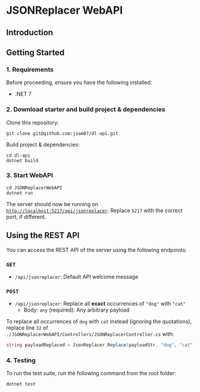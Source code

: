 # JSONReplacer WebAPI

## Introduction

## Getting Started

### 1. Requirements

Before proceeding, ensure you have the following installed:

- .NET 7

### 2. Download starter and build project & dependencies

Clone this repository:

```
git clone git@github.com:jsam07/dl-api.git
```

Build project & dependencies:

```
cd dl-api
dotnet build
``` 

### 3. Start WebAPI

```
cd JSONReplacerWebAPI
dotnet run
```

The server should now be running on [`http://localhost:5217/api/jsonreplacer`](http://localhost:5217/api/jsonreplacer). Replace `5217` with the correct port, if different.

## Using the REST API

You can access the REST API of the server using the following endpoints:

### `GET`

-   `/api/jsonreplacer`: Default API welcome message

### `POST`

-   `/api/jsonreplacer`: Replace all **exact** occurrences of `"dog"` with `"cat"`
    -   Body: `any` (required): Any arbitrary payload

To replace all occurrences of `dog` with `cat` instead (ignoring the quotations), replace line `32` of `./JSONReplacerWebAPI/Controllers/JSONReplacerController.cs` with:
```cs
string payloadReplaced = JsonReplacer.Replace(payloadStr, "dog", "cat");
```


### 4. Testing
 To run the test suite, run the following command from the root folder:
```
dotnet test
```